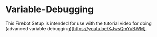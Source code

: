 # Variable-Debugging
This Firebot Setup is intended for use with the tutorial video for doing (advanced variable debugging)[https://youtu.be/XJwsQmYuBWM].
